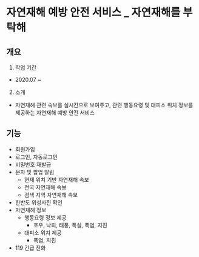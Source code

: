 # 자연재해 예방 안전 서비스 _ 자연재해를 부탁해
## 개요
1. 작업 기간
+ 2020.07 ~ 

2. 소개
+ 자연재해 관련 속보를 실시간으로 보여주고, 관련 행동요령 및 대피소 위치 정보를 제공하는 자연재해 예방 안전 서비스



## 기능
+ 회원가입
+ 로그인, 자동로그인
+ 비밀번호 재발급
+ 문자 및 팝업 알림
  + 현재 위치 기반 자연재해 속보
  + 전국 자연재해 속보
  + 검색 지역 자연재해 속보
+ 한반도 위성사진 확인
+ 자연재해 정보
  + 행동요령 정보 제공
    + 호우, 낙뢰, 태풍, 폭설, 폭염, 지진
  + 대피소 위치 제공
    + 폭염, 지진
+ 119 긴급 전화

